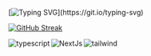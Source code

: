 [![Typing SVG](https://readme-typing-svg.demolab.com?font=Fira+Code&weight=35&size=45&duration=4000&pause=500&color=abd102&center=true&vCenter=true&width=480&lines=Chekkal+Islam;%7C+Web+Developer;%7C+English+Student%7C;)](https://git.io/typing-svg)


[![GitHub Streak](https://streak-stats.demolab.com?user=dev-Dz27&theme=merko&date_format=j%20M%5B%20Y%5D)](https://git.io/streak-stats)


<img  align="left" alt='typescript' src='https://img.shields.io/badge/TypeScript-007ACC?style=for-the-badge&logo=typescript&logoColor=white' />

<img  align="left" alt='NextJs' src='https://img.shields.io/badge/Next-black?style=for-the-badge&logo=next.js&logoColor=white'/>

<img align="left" alt='tailwind' src='https://img.shields.io/badge/tailwindcss-%2338B2AC.svg?style=for-the-badge&logo=tailwind-css&logoColor=white'/>
